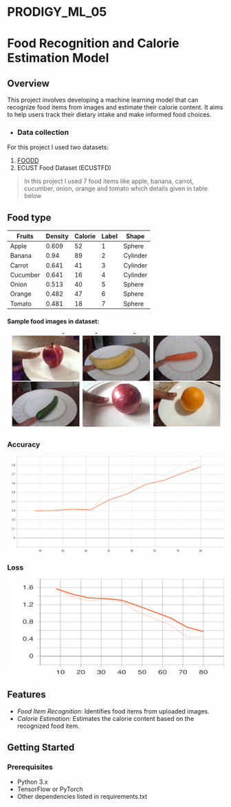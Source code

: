 # PRODIGY_ML_05

# Food Recognition and Calorie Estimation Model

## Overview

This project involves developing a machine learning model that can recognize food items from images and estimate their calorie content. It aims to help users track their dietary intake and make informed food choices.

+ ### Data collection
For this project I used two datasets:
1. [FOODD]()
2. ECUST Food Dataset (ECUSTFD)

>In this project I used 7 food items like apple, banana, carrot, cucumber, onion, orange and tomato which details given in table below
  
  
## Food type

 | Fruits  | Density | Calorie| Label |	Shape   |
 | ------- | ------- | ------ | ----- | --------|
 | Apple   |  0.609  |   52   |   1   | Sphere  | 
 | Banana  |  0.94   |   89   |   2   | Cylinder|
 | Carrot  |  0.641  |   41   |   3   | Cylinder|
 | Cucumber|  0.641  |   16   |   4   | Cylinder|
 | Onion   |  0.513  |   40   |   5   | Sphere  |
 | Orange  |  0.482  |   47   |   6   | Sphere  |
 | Tomato  |  0.481  |   18   |   7   | Sphere  |

#### Sample food images in dataset:

<img src="2.PNG" alt="python" width="615" height="224" align="centre">

### Accuracy 
<img src="Accuracy_Validation.svg" alt="python" width="615" height="224" align="centre">

### Loss
<img src="Loss_Validation.svg" alt="python" width="615" height="224" align="centre">

## Features

- *Food Item Recognition:* Identifies food items from uploaded images.
- *Calorie Estimation:* Estimates the calorie content based on the recognized food item.

## Getting Started

### Prerequisites

- Python 3.x
- TensorFlow or PyTorch
- Other dependencies listed in requirements.txt
